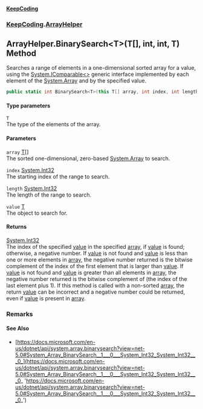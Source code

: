 #### [KeepCoding](index.md 'index')
### [KeepCoding](KeepCoding.md 'KeepCoding').[ArrayHelper](KeepCoding_ArrayHelper.md 'KeepCoding.ArrayHelper')
## ArrayHelper.BinarySearch&lt;T&gt;(T[], int, int, T) Method
Searches a range of elements in a one-dimensional sorted array for a value, using the [System.IComparable&lt;&gt;](https://docs.microsoft.com/en-us/dotnet/api/System.IComparable-1 'System.IComparable`1') generic interface implemented by each element of the [System.Array](https://docs.microsoft.com/en-us/dotnet/api/System.Array 'System.Array') and by the specified value.  
```csharp
public static int BinarySearch<T>(this T[] array, int index, int length, T value);
```
#### Type parameters
<a name='KeepCoding_ArrayHelper_BinarySearch_T_(T___int_int_T)_T'></a>
`T`  
The type of the elements of the array.
  
#### Parameters
<a name='KeepCoding_ArrayHelper_BinarySearch_T_(T___int_int_T)_array'></a>
`array` [T](KeepCoding_ArrayHelper_BinarySearch_T_(T___int_int_T).md#KeepCoding_ArrayHelper_BinarySearch_T_(T___int_int_T)_T 'KeepCoding.ArrayHelper.BinarySearch&lt;T&gt;(T[], int, int, T).T')[[]](https://docs.microsoft.com/en-us/dotnet/api/System.Array 'System.Array')  
The sorted one-dimensional, zero-based [System.Array](https://docs.microsoft.com/en-us/dotnet/api/System.Array 'System.Array') to search.
  
<a name='KeepCoding_ArrayHelper_BinarySearch_T_(T___int_int_T)_index'></a>
`index` [System.Int32](https://docs.microsoft.com/en-us/dotnet/api/System.Int32 'System.Int32')  
The starting index of the range to search.
  
<a name='KeepCoding_ArrayHelper_BinarySearch_T_(T___int_int_T)_length'></a>
`length` [System.Int32](https://docs.microsoft.com/en-us/dotnet/api/System.Int32 'System.Int32')  
The length of the range to search.
  
<a name='KeepCoding_ArrayHelper_BinarySearch_T_(T___int_int_T)_value'></a>
`value` [T](KeepCoding_ArrayHelper_BinarySearch_T_(T___int_int_T).md#KeepCoding_ArrayHelper_BinarySearch_T_(T___int_int_T)_T 'KeepCoding.ArrayHelper.BinarySearch&lt;T&gt;(T[], int, int, T).T')  
The object to search for.
  
#### Returns
[System.Int32](https://docs.microsoft.com/en-us/dotnet/api/System.Int32 'System.Int32')  
The index of the specified [value](KeepCoding_ArrayHelper_BinarySearch_T_(T___int_int_T).md#KeepCoding_ArrayHelper_BinarySearch_T_(T___int_int_T)_value 'KeepCoding.ArrayHelper.BinarySearch&lt;T&gt;(T[], int, int, T).value') in the specified [array](KeepCoding_ArrayHelper_BinarySearch_T_(T___int_int_T).md#KeepCoding_ArrayHelper_BinarySearch_T_(T___int_int_T)_array 'KeepCoding.ArrayHelper.BinarySearch&lt;T&gt;(T[], int, int, T).array'), if [value](KeepCoding_ArrayHelper_BinarySearch_T_(T___int_int_T).md#KeepCoding_ArrayHelper_BinarySearch_T_(T___int_int_T)_value 'KeepCoding.ArrayHelper.BinarySearch&lt;T&gt;(T[], int, int, T).value') is found; otherwise, a negative number. If [value](KeepCoding_ArrayHelper_BinarySearch_T_(T___int_int_T).md#KeepCoding_ArrayHelper_BinarySearch_T_(T___int_int_T)_value 'KeepCoding.ArrayHelper.BinarySearch&lt;T&gt;(T[], int, int, T).value') is not found and [value](KeepCoding_ArrayHelper_BinarySearch_T_(T___int_int_T).md#KeepCoding_ArrayHelper_BinarySearch_T_(T___int_int_T)_value 'KeepCoding.ArrayHelper.BinarySearch&lt;T&gt;(T[], int, int, T).value') is less than one or more elements in [array](KeepCoding_ArrayHelper_BinarySearch_T_(T___int_int_T).md#KeepCoding_ArrayHelper_BinarySearch_T_(T___int_int_T)_array 'KeepCoding.ArrayHelper.BinarySearch&lt;T&gt;(T[], int, int, T).array'), the negative number returned is the bitwise complement of the index of the first element that is larger than [value](KeepCoding_ArrayHelper_BinarySearch_T_(T___int_int_T).md#KeepCoding_ArrayHelper_BinarySearch_T_(T___int_int_T)_value 'KeepCoding.ArrayHelper.BinarySearch&lt;T&gt;(T[], int, int, T).value'). If [value](KeepCoding_ArrayHelper_BinarySearch_T_(T___int_int_T).md#KeepCoding_ArrayHelper_BinarySearch_T_(T___int_int_T)_value 'KeepCoding.ArrayHelper.BinarySearch&lt;T&gt;(T[], int, int, T).value') is not found and [value](KeepCoding_ArrayHelper_BinarySearch_T_(T___int_int_T).md#KeepCoding_ArrayHelper_BinarySearch_T_(T___int_int_T)_value 'KeepCoding.ArrayHelper.BinarySearch&lt;T&gt;(T[], int, int, T).value') is greater than all elements in [array](KeepCoding_ArrayHelper_BinarySearch_T_(T___int_int_T).md#KeepCoding_ArrayHelper_BinarySearch_T_(T___int_int_T)_array 'KeepCoding.ArrayHelper.BinarySearch&lt;T&gt;(T[], int, int, T).array'), the negative number returned is the bitwise complement of (the index of the last element plus 1). If this method is called with a non-sorted [array](KeepCoding_ArrayHelper_BinarySearch_T_(T___int_int_T).md#KeepCoding_ArrayHelper_BinarySearch_T_(T___int_int_T)_array 'KeepCoding.ArrayHelper.BinarySearch&lt;T&gt;(T[], int, int, T).array'), the return [value](KeepCoding_ArrayHelper_BinarySearch_T_(T___int_int_T).md#KeepCoding_ArrayHelper_BinarySearch_T_(T___int_int_T)_value 'KeepCoding.ArrayHelper.BinarySearch&lt;T&gt;(T[], int, int, T).value') can be incorrect and a negative number could be returned, even if [value](KeepCoding_ArrayHelper_BinarySearch_T_(T___int_int_T).md#KeepCoding_ArrayHelper_BinarySearch_T_(T___int_int_T)_value 'KeepCoding.ArrayHelper.BinarySearch&lt;T&gt;(T[], int, int, T).value') is present in [array](KeepCoding_ArrayHelper_BinarySearch_T_(T___int_int_T).md#KeepCoding_ArrayHelper_BinarySearch_T_(T___int_int_T)_array 'KeepCoding.ArrayHelper.BinarySearch&lt;T&gt;(T[], int, int, T).array').
### Remarks
#### See Also
- [https://docs.microsoft.com/en-us/dotnet/api/system.array.binarysearch?view=net-5.0#System_Array_BinarySearch__1___0___System_Int32_System_Int32___0_](https://docs.microsoft.com/en-us/dotnet/api/system.array.binarysearch?view=net-5.0#System_Array_BinarySearch__1___0___System_Int32_System_Int32___0_ 'https://docs.microsoft.com/en-us/dotnet/api/system.array.binarysearch?view=net-5.0#System_Array_BinarySearch__1___0___System_Int32_System_Int32___0_')
